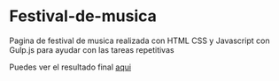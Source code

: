 # Festival-de-musica

Pagina de festival de musica realizada con HTML CSS y Javascript con Gulp.js para ayudar con las tareas repetitivas

Puedes ver el resultado final [aqui]()

